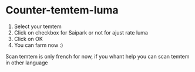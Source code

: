 # Counter-temtem-luma

1. Select your temtem
2. Click on checkbox for Saipark or not for ajust rate luma
3. Click on OK
4. You can farm now :)

Scan temtem is only french for now, if you whant help you can scan temtem in other language


